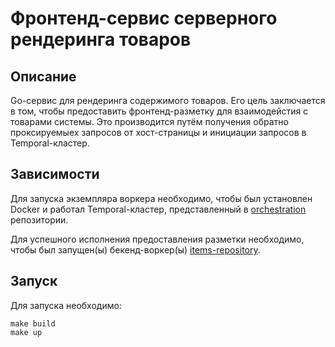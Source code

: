 # Фронтенд-сервис серверного рендеринга товаров

## Описание

Go-сервис для рендеринга содержимого товаров. Его цель заключается в том, чтобы предоставить фронтенд-разметку для взаимодейстия с товарами системы. Это производится путём получения обратно проксируемыех запросов от хост-страницы и инициации запросов в Temporal-кластер. 

## Зависимости

Для запуска экземпляра воркера необходимо, чтобы был установлен Docker и работал Temporal-кластер, представленный в [orchestration](https://github.com/go-microfrontend/orchestration) репозитории.

Для успешного исполнения предоставления разметки необходимо, чтобы был запущен(ы) бекенд-воркер(ы) [items-repository](https://github.com/go-microfrontend/items-repository).

## Запуск

Для запуска необходимо:
```
make build
make up
```
